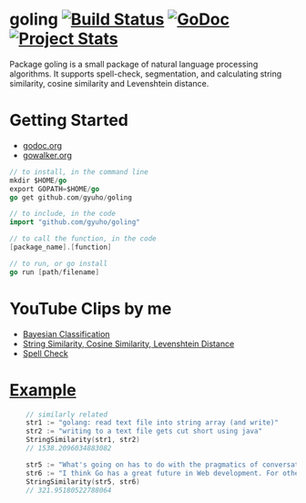 goling [![Build Status](https://travis-ci.org/gyuho/goling.png?branch=master)](https://travis-ci.org/gyuho/goling) [![GoDoc](https://godoc.org/github.com/gyuho/goling?status.png)](http://godoc.org/github.com/gyuho/goling) [![Project Stats](http://www.ohloh.net/p/710664/widgets/project_thin_badge.gif)](http://www.ohloh.net/p/710664)
==========

Package goling is a small package of natural language processing algorithms. It supports spell-check, segmentation, and calculating string similarity, cosine similarity and Levenshtein distance.


Getting Started
==========
- [godoc.org](http://godoc.org/github.com/gyuho/goling)
- [gowalker.org](http://gowalker.org/github.com/gyuho/goling#_index)

```go
// to install, in the command line
mkdir $HOME/go
export GOPATH=$HOME/go
go get github.com/gyuho/goling

// to include, in the code
import "github.com/gyuho/goling"

// to call the function, in the code
[package_name].[function]

// to run, or go install
go run [path/filename]
```


YouTube Clips by me
==========
<ul>
	<li><a href="https://www.youtube.com/watch?v=dctzCcYt4AM&list=PLT6aABhFfintOGKWVWz9qMxC3qZZdHQRD&index=1" target="_blank">Bayesian Classification</li>
	<li><a href="https://www.youtube.com/watch?v=927YDZH_MLo&list=PLT6aABhFfintOGKWVWz9qMxC3qZZdHQRD" target="_blank">String Similarity, Cosine Similarity, Levenshtein Distance</li>
	<li><a href="https://www.youtube.com/watch?v=3qHx1VCcobY&list=PLT6aABhFfintOGKWVWz9qMxC3qZZdHQRD" target="_blank">Spell Check</li>
</ul>


Example
==========
```go
	// similarly related
	str1 := "golang: read text file into string array (and write)"
	str2 := "writing to a text file gets cut short using java"
	StringSimilarity(str1, str2)
	// 1538.2096034883082 

	str5 := "What's going on has to do with the pragmatics of conversation. In particular, you're flouting a conversational rule, called the Maxim of Quantity.This rule states that what a person contributes to a conversation should be neither more nor less than what is required in the context."
	str6 := "I think Go has a great future in Web development. For other applicative areas, I'm less certain as the development of the runtime is entirely focused on the problems associated with running stuff for the web: large static binaries, etc."
	StringSimilarity(str5, str6)
	// 321.95180522788064
```